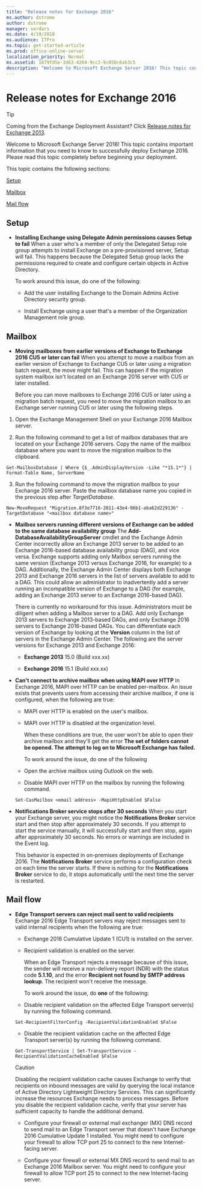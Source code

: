 ```yaml
---
title: "Release notes for Exchange 2016"
ms.author: dstrome
author: dstrome
manager: serdars
ms.date: 4/19/2018
ms.audience: ITPro
ms.topic: get-started-article
ms.prod: office-online-server
localization_priority: Normal
ms.assetid: 1879fd5e-3d63-4264-9cc2-9c050c6ab3c5
description: "Welcome to Microsoft Exchange Server 2016! This topic contains important information that you need to know to successfully deploy Exchange 2016. Please read this topic completely before beginning your deployment."
---
```


# Release notes for Exchange 2016

> [!TIP]
> Coming from the Exchange Deployment Assistant? Click [Release notes for Exchange 2013](https://technet.microsoft.com/en-us/library/jj150489%28v=exchg.150%29.aspx). 
  
Welcome to Microsoft Exchange Server 2016! This topic contains important information that you need to know to successfully deploy Exchange 2016. Please read this topic completely before beginning your deployment.
  
This topic contains the following sections:
  
[Setup](release-notes.md#Setup)
  
[Mailbox](release-notes.md#Mailbox)
  
[Mail flow](release-notes.md#MailFlow)
  
## Setup
<a name="Setup"> </a>

- **Installing Exchange using Delegate Admin permissions causes Setup to fail** When a user who's a member of only the Delegated Setup role group attempts to install Exchange on a pre-provisioned server, Setup will fail. This happens because the Delegated Setup group lacks the permissions required to create and configure certain objects in Active Directory. 
    
    To work around this issue, do one of the following:
    
  - Add the user installing Exchange to the Domain Admins Active Directory security group.
    
  - Install Exchange using a user that's a member of the Organization Management role group.
    
## Mailbox
<a name="Mailbox"> </a>

- **Moving mailboxes from earlier versions of Exchange to Exchange 2016 CU5 or later can fail** When you attempt to move a mailbox from an earlier version of Exchange to Exchange CU5 or later using a migration batch request, the move might fail. This can happen if the migration system mailbox isn't located on an Exchange 2016 server with CU5 or later installed. 
    
    Before you can move mailboxes to Exchange 2016 CU5 or later using a migration batch request, you need to move the migration mailbox to an Exchange server running CU5 or later using the following steps.
    
1. Open the Exchange Management Shell on your Exchange 2016 Mailbox server.
    
2. Run the following command to get a list of mailbox databases that are located on your Exchange 2016 servers. Copy the name of the mailbox database where you want to move the migration mailbox to the clipboard.
    
  ```
  Get-MailboxDatabase | Where {$_.AdminDisplayVersion -Like "*15.1*"} | Format-Table Name, ServerName
  ```

3. Run the following command to move the migration mailbox to your Exchange 2016 server. Paste the mailbox database name you copied in the previous step after  _TargetDatabase_.
    
  ```
  New-MoveRequest "Migration.8f3e7716-2011-43e4-96b1-aba62d229136" -TargetDatabase "<mailbox database name>"
  ```

- **Mailbox servers running different versions of Exchange can be added to the same database availability group** The **Add-DatabaseAvailabilityGroupServer** cmdlet and the Exchange Admin Center incorrectly allow an Exchange 2013 server to be added to an Exchange 2016-based database availability group (DAG), and vice versa. Exchange supports adding only Mailbox servers running the same version (Exchange 2013 versus Exchange 2016, for example) to a DAG. Additionally, the Exchange Admin Center displays both Exchange 2013 and Exchange 2016 servers in the list of servers available to add to a DAG. This could allow an administrator to inadvertently add a server running an incompatible version of Exchange to a DAG (for example, adding an Exchange 2013 server to an Exchange 2016-based DAG). 
    
    There is currently no workaround for this issue. Administrators must be diligent when adding a Mailbox server to a DAG. Add only Exchange 2013 servers to Exchange 2013-based DAGs, and only Exchange 2016 servers to Exchange 2016-based DAGs. You can differentiate each version of Exchange by looking at the **Version** column in the list of servers in the Exchange Admin Center. The following are the server versions for Exchange 2013 and Exchange 2016: 
    
  - **Exchange 2013** 15.0 (Build xxx.xx) 
    
  - **Exchange 2016** 15.1 (Build xxx.xx) 
    
- **Can't connect to archive mailbox when using MAPI over HTTP** In Exchange 2016, MAPI over HTTP can be enabled per-mailbox. An issue exists that prevents users from accessing their archive mailbox, if one is configured, when the following are true: 
    
  - MAPI over HTTP is enabled on the user's mailbox.
    
  - MAPI over HTTP is disabled at the organization level.
    
    When these conditions are true, the user won't be able to open their archive mailbox and they'll get the error **The set of folders cannot be opened. The attempt to log on to Microsoft Exchange has failed.**
    
    To work around the issue, do one of the following
    
  - Open the archive mailbox using Outlook on the web.
    
  - Disable MAPI over HTTP on the mailbox by running the following command.
    
  ```
  Set-CasMailbox <email address> -MapiHttpEnabled $False
  ```

- **Notifications Broker service stops after 30 seconds** When you start your Exchange server, you might notice the **Notifications Broker** service start and then stop after approximately 30 seconds. If you attempt to start the service manually, it will successfully start and then stop, again after approximately 30 seconds. No errors or warnings are included in the Event log. 
    
    This behavior is expected in on-premises deployments of Exchange 2016. The **Notifications Broker** service performs a configuration check on each time the server starts. If there is nothing for the **Notifications Broker** service to do, it stops automatically until the next time the server is restarted. 
    
## Mail flow
<a name="MailFlow"> </a>

- **Edge Transport servers can reject mail sent to valid recipients** Exchange 2016 Edge Transport servers may reject messages sent to valid internal recipients when the following are true: 
    
  - Exchange 2016 Cumulative Update 1 (CU1) is installed on the server.
    
  - Recipient validation is enabled on the server.
    
    When an Edge Transport rejects a message because of this issue, the sender will receive a non-delivery report (NDR) with the status code **5.1.10**, and the error **Recipient not found by SMTP address lookup**. The recipient won't receive the message.
    
    To work around the issue, do **one** of the following: 
    
  - Disable recipient validation on the affected Edge Transport server(s) by running the following command.
    
  ```
  Set-RecipientFilterConfig -RecipientValidationEnabled $False
  ```

  - Disable the recipient validation cache on the affected Edge Transport server(s) by running the following command.
    
  ```
  Get-TransportService | Set-TransportService -RecipientValidationCacheEnabled $False
  ```

    > [!CAUTION]
    > Disabling the recipient validation cache causes Exchange to verify that recipients on inbound messages are valid by querying the local instance of Active Directory Lightweight Directory Services. This can significantly increase the resources Exchange needs to process messages. Before you disable the recipient validation cache, verify that your server has sufficient capacity to handle the additional demand. 
  
  - Configure your firewall or external mail exchanger (MX) DNS record to send mail to an Edge Transport server that doesn't have Exchange 2016 Cumulative Update 1 installed. You might need to configure your firewall to allow TCP port 25 to connect to the new Internet-facing server.
    
  - Configure your firewall or external MX DNS record to send mail to an Exchange 2016 Mailbox server. You might need to configure your firewall to allow TCP port 25 to connect to the new Internet-facing server.
    

